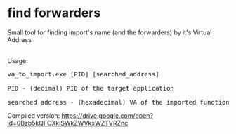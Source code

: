 # find forwarders
Small tool for finding import's name (and the forwarders) by it's Virtual Address<br/>
<br/>

Usage:<br>
<pre>
va_to_import.exe [PID] [searched_address]<br/>
PID - (decimal) PID of the target application<br/>
searched_address - (hexadecimal) VA of the imported function which name we want to retrieve
</pre>
Compiled version: https://drive.google.com/open?id=0Bzb5kQFOXkiSWkZWVkxWZTVRZnc
